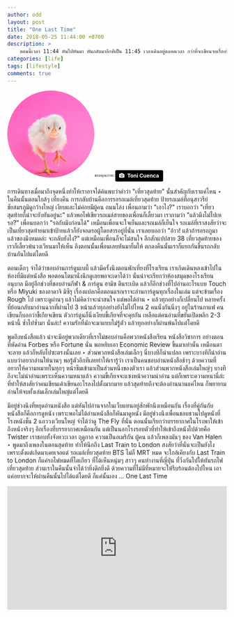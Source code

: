 ```yaml
---
author: odd
layout: post
title: "One Last Time"
date: 2018-05-25 11:44:00 +0700
description: >
    ตอนนี้เวลา 11:44 หันไปหันมา หันกลับมาอีกทีเป็น 11:45 เวลาเดินอยู่ตลอดเวลา กว่าที่จะเขียนจบเรื่องนี้ก็ปาเข้าไป 5 ทุ่มกว่า ก็นั่นล่ะ! เวลากับความเปลี่ยนแปลงมักเกิดขึ้นคู่กันไปในแบบนั้น เหมือนเรากับจักรวาลและทุกๆ สิ่ง หรืออาจไม่ใช่แค่ของที่คู่กัน แต่เป็นส่วนหนึ่งของกันและกัน ... One Last Time
categories: [life]
tags: [lifestyle]
comments: true
---
```

<img src="/assets/img/authors/odd/2018-05-25/toni-cuenca-391123-unsplash.jpg" alt="Pinky Chicky" style="border-radius:50%"><sub><sup>ขอบคุณภาพ: </sup></sub> <a style="background-color:black;color:white;text-decoration:none;padding:4px 6px;font-family:-apple-system, BlinkMacSystemFont, &quot;San Francisco&quot;, &quot;Helvetica Neue&quot;, Helvetica, Ubuntu, Roboto, Noto, &quot;Segoe UI&quot;, Arial, sans-serif;font-size:12px;font-weight:bold;line-height:1.2;display:inline-block;border-radius:3px;" href="https://unsplash.com/@tonicuenca?utm_medium=referral&amp;utm_campaign=photographer-credit&amp;utm_content=creditBadge" target="_blank" rel="noopener noreferrer" title="Download free do whatever you want high-resolution photos from Toni Cuenca"><span style="display:inline-block;padding:2px 3px;"><svg xmlns="http://www.w3.org/2000/svg" style="height:12px;width:auto;position:relative;vertical-align:middle;top:-1px;fill:white;" viewBox="0 0 32 32"><title>unsplash-logo</title><path d="M20.8 18.1c0 2.7-2.2 4.8-4.8 4.8s-4.8-2.1-4.8-4.8c0-2.7 2.2-4.8 4.8-4.8 2.7.1 4.8 2.2 4.8 4.8zm11.2-7.4v14.9c0 2.3-1.9 4.3-4.3 4.3h-23.4c-2.4 0-4.3-1.9-4.3-4.3v-15c0-2.3 1.9-4.3 4.3-4.3h3.7l.8-2.3c.4-1.1 1.7-2 2.9-2h8.6c1.2 0 2.5.9 2.9 2l.8 2.4h3.7c2.4 0 4.3 1.9 4.3 4.3zm-8.6 7.5c0-4.1-3.3-7.5-7.5-7.5-4.1 0-7.5 3.4-7.5 7.5s3.3 7.5 7.5 7.5c4.2-.1 7.5-3.4 7.5-7.5z"></path></svg></span><span style="display:inline-block;padding:2px 3px;">Toni Cuenca</span></a>

การเดินทางเมื่อมาถึงจุดหนึ่งทำให้เราอาจได้ค้นพบว่าคำว่า "เที่ยวสุดท้าย" นั้นสำคัญกับเราแค่ไหน ‣ ในคืนนั้นตอนใกล้ๆ เที่ยงคืน การกลับบ้านคือการรอรถเมล์เที่ยวสุดท้าย ป้ายรถเมล์ที่อนุสาวรีย์ชัยสมรภูมิดูกว้างใหญ่ เงียบและไม่ค่อยมีผู้คน ถนนโล่ง เพื่อนถามว่า "เอาไง?" เราบอกว่า "เที่ยวสุดท้ายก็น่าจะยังทันอยู่นะ" แล้วพอไฟเขียวรถเมล์สายของเพื่อนก็เลี้ยวมา เราถามว่า "แล้วมึงไม่ไปเหรอ?" เพื่อนบอกว่า "รอกับมึงก่อนได้" เหมือนเพื่อนจะใจเย็นและรถเมล์ก็เย็นใจ รถเมล์ที่เราสงสัยว่าจะเป็นเที่ยวสุดท้ายมาเข้าป้ายแล้วก็ยังจอดรอผู้โดยสารอยู่ที่นั่น เราเลยบอกว่า "อ้าว! แล้วถ้ารอรถกูมา แล้วของมึงหมดล่ะ จะกลับยังไง?" แต่เหมือนเพื่อนก็จะไม่สนใจ อีกสักแปปสาย 38 เที่ยวสุดท้ายของเราก็เลี้ยวพ้นวงเวียนมาให้เห็น ถึงตอนนั้นเพื่อนเลยหันมายิ้มให้ ตกลงคืนนั้นเราก็แยกกันขึ้นรถกลับบ้านกันไปแต่โดยดี

ตอนเด็กๆ จำได้ว่าชอบอ่านการ์ตูนเบบี้ แล้วมีครั้งนึงตอนพักเที่ยงที่โรงเรียน เราเกิดเดินหลงเข้าไปในห้องที่มีแต่หนังสือ พอตอนโตมานั่งนึกดูเลยพอจะเดาได้ว่า นั่นน่าจะเรียกว่าห้องสมุดของโรงเรียนอนุบาล มีอยู่อีกช่วงที่ชอบอ่านกีฬา & การ์ตูน ฮามิช ตีนระเบิด แล้วก็อีกช่วงที่ไปอ่านอะไรแบบ Touch หรือ Miyuki ของอาดาจิ มิซึรุ เรื่องแปลกคือตอนแรกเราจะอ่านการ์ตูนทุกเรื่องในเล่ม แต่จะข้ามเรื่อง Rough ไป เพราะดูผ่านๆ แล้วไม่คิดว่าจะน่าสนใจ แต่พอได้อ่าน ‣ แล้วทุกอย่างก็เปลี่ยนไป หลายครั้งที่ย้อนกลับมาอ่านฉากที่ผ่านไป 3 หน้าแล้วทุกอย่างยังไม่ไปไหน 2 คนนั่งกันนิ่งๆ อยู่ในร้านกาแฟ คนเขียนก็บอกว่าขี้เกียจเขียน ตัวการ์ตูนก็นิ่งเงียบขี้เกียจที่จะคุยกัน เหลือแต่คนอ่านที่ขยันเปิดพลิก 2-3 หน้านี้ ซ้ำไปซ้ำมา นั่นล่ะ! ความรักที่มักจะมาแบบไม่รู้ตัว แล้วทุกอย่างก็ผ่านพ้นไปแต่โดยดี

พูดถึงหนังสือแล้ว น่าจะมีอยู่พวกเดียวที่เราไม่ชอบอ่านคือพวกหนังสือเรียน หนังสือวิชาการ อย่างตอนที่หัดอ่าน Forbes หรือ Fortune นั่น พอหยิบเอา Economic Review ขึ้นมาเท่านั้น เหมือนตาจะลาย แล้วก็หลับไปซะตรงนั้นเลย ‣ ส่วนพวกหนังสือเล่มเล็กๆ นี่บางทีก็น่าแปลก เพราะบางทีก็น่าอ่าน แบบว่าอยากอ่านให้นานๆ พอรู้ตัวอีกทีเลยทำให้เรารู้ว่า เราเป็นคนชอบอ่านหนังสือช้าๆ ด้วยความที่อยากให้ความหมายในทุกๆ หน้าซึมเข้ามาเป็นส่วนหนึ่งของตัวเรา แล้วส่วนพวกหนังสือเล่มใหญ่ๆ บางทีถึงจะไม่น่าอ่านเพราะเห็นความหนาแล้ว ความขี้เกียจจะแซงหน้าความน่าอ่าน แต่ก็เพราะความหนานี่ล่ะที่ทำให้สงสัยว่าคนเขียนเค้าเขียนอะไรลงไปตั้งมากมาย แล้วสุดท้ายถึงจะต้องอ่านนานแค่ไหน ก็พยายามอ่านให้จบทั้งเล่มเล็กเล่มใหญ่แต่โดยดี

มีอยู่ช่วงนึงที่หยุดอ่านหนังสือ แต่หันไปอ่านจากในเว็บแทนอยู่สักพักนึงเหมือนกัน เรื่องที่คู่กันกับหนังสือก็คือการดูหนัง เพราะพอไม่ได้อ่านหนังสือก็หันมาดูหนัง มีอยู่ช่วงนึงเพื่อนชอบชวนไปดูหนังที่โรงหนังชั้น 2 แถววงเวียนใหญ่ จำได้ว่าดู The Fly ที่นั่น ตอนนั้นเรียกว่าบรรยากาศในโรงพาให้เข้าถึงหนังจริงๆ อีกเรื่องที่บรรยากาศเหมือนกัน แต่เป็นนอกโรงรอบตัวที่ทำให้เข้าถึงหนังไปด้วยคือ Twister เราชอบทั้งจังหวะเวลา ฤดูกาล ความเป็นอเมริกัน ผู้คน แล้วก็เพลงมันๆ ของ Van Halen ‣ พูดมาถึงเพลงในตอนสุดท้าย ทำให้นึกถึง Last Train to London สงสัยว่าที่นั่นจะเป็นยังไง เพราะตั้งแต่เกิดมาเคยเจอแต่ รถเมล์เที่ยวสุดท้าย BTS ไม่ก็ MRT หมด จะใกล้เคียงกับ Last Train to London ก็แค่รถไฟหมดที่โตเกียว ที่ได้เห็นหนุ่มๆ สาวๆ คนทำงานที่ญี่ปุ่น ที่วิ่งกันไปให้ทันรถไฟเที่ยวสุดท้าย ส่วนเราในคืนนั้นจำได้ว่ายิ่งดึกยิ่งดี ด้วยความที่ไม่มีที่หมายจะให้รีบร้อนต้องไปไหน เอาแค่อยากจะให้ผ่านคืนนั้นไปได้แต่โดยดี ก็แค่นั้นเอง ... One Last Time

<div style="position:relative;width:100%;height:0;padding-bottom:56.25%;">
<iframe style="width:100%;height:100%;position:absolute;top:0;left:0;" src="https://www.youtube.com/embed/Up4WjdabA2c" frameborder="0" allow="autoplay; encrypted-media" allowfullscreen>
</iframe>
</div>
